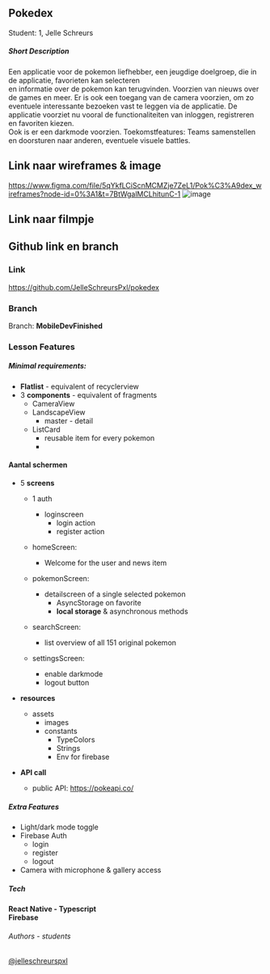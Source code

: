 
## Pokedex
Student: 1, Jelle Schreurs

##### Short Description
Een applicatie voor de pokemon liefhebber, een jeugdige doelgroep, die in de applicatie, favorieten kan selecteren \
en informatie over de pokemon kan terugvinden. Voorzien van nieuws over de games en meer. Er is ook een toegang van de camera voorzien, 
om zo eventuele interessante bezoeken vast te leggen via de applicatie. 
De applicatie voorziet nu vooral de functionaliteiten van inloggen, registreren en favoriten kiezen. \
Ook is er een darkmode voorzien. Toekomstfeatures: Teams samenstellen en doorsturen naar anderen, eventuele visuele battles.

## Link naar wireframes & image
https://www.figma.com/file/5qYkfLCiScnMCMZje7ZeL1/Pok%C3%A9dex_wireframes?node-id=0%3A1&t=7BtWgalMCLhitunC-1
![image](https://user-images.githubusercontent.com/74589688/202860119-910d2516-f66b-4948-99da-0c60ed527ef6.png)


## Link naar filmpje


## Github link en branch
### Link
https://github.com/JelleSchreursPxl/pokedex
### Branch
Branch: **MobileDevFinished**

### Lesson Features
##### Minimal requirements: 
- **Flatlist** - equivalent of recyclerview
- 3 **components** - equivalent of fragments
    - CameraView
    - LandscapeView
        - master - detail
    - ListCard
        - reusable item for every pokemon
        -
#### Aantal schermen
- 5 **screens**
    - 1 auth
        - loginscreen
            - login action
            - register action

    - homeScreen: 
        - Welcome for the user and news item
    - pokemonScreen:  
        - detailscreen of a single selected pokemon
            - AsyncStorage on favorite
            - **local storage** & asynchronous methods
    - searchScreen: 
        - list overview of all 151 original pokemon
    - settingsScreen: 
        - enable darkmode 
        - logout button

- **resources**
    - assets 
        - images
        - constants 
            - TypeColors
            - Strings
            - Env for firebase

- **API call** 
    - public API: https://pokeapi.co/
    
##### Extra Features
- Light/dark mode toggle
- Firebase Auth
    - login
    - register
    - logout
- Camera with microphone & gallery access


##### Tech 
**React Native - Typescript** \
**Firebase**


###### Authors - students
[@jelleschreurspxl](https://www.github.com/jelleschreurspxl)



